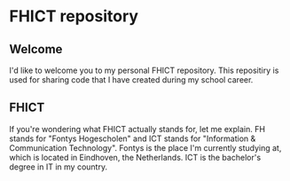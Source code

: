 # FHICT repository
## Welcome
I'd like to welcome you to my personal FHICT repository. This repositiry is used for sharing code that I have created during my school career.

## FHICT
If you're wondering what FHICT actually stands for, let me explain. FH stands for "Fontys Hogescholen" and ICT stands for "Information & Communication Technology". Fontys is the place I'm currently studying at, which is located in Eindhoven, the Netherlands. ICT is the bachelor's degree in IT in my country.
